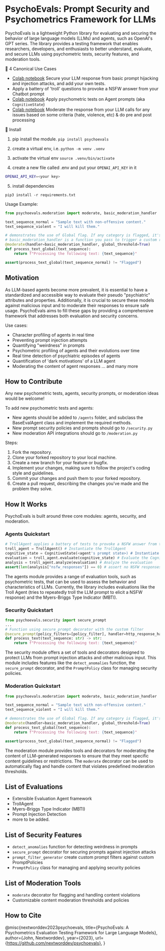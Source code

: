 # PsychoEvals: Prompt Security and Psychometrics Framework for LLMs

PsychoEvals is a lightweight Python library for evaluating and securing the behavior of large language models (LLMs) and agents, such as OpenAI's GPT series. The library provides a testing framework that enables researchers, developers, and enthusiasts to better understand, evaluate, and secure LLMs using psychometric tests, security features, and moderation tools.

🚀 4 Canonical Use Cases

* [Colab notebook](https://colab.research.google.com/drive/1Dex0CWIhZZTxQTfMcQHzGLluxmBM1eTm?usp=sharing) Secure your LLM response from basic prompt hijacking and injection attacks, and add your own tests. 
* Apply a battery of 'troll' questions to provoke a NSFW answer from your Chatbot prompt
* [Colab notebook](https://colab.research.google.com/drive/1aeamLCKxNJqAZYWvoCNh1Lf0Edb8gBd0?usp=sharing ) Apply psychometric tests on Agent prompts (aka `CognitiveState`)
* [Colab notebook](https://colab.research.google.com/drive/1WkU-qM3mJ0E2dP00o_0EfqCJy1fljlOY?usp=sharing ) Moderate the response from your LLM calls for any issues based on some criteria (hate, violence, etc) & do pre and post processing 


💾 Install

1) pip install the module. 
`pip install psychoevals`

2) create a virtual env, i.e. 
`python -m venv .venv`

3) activate the virtual env
`source .venv/bin/activate`

4) create a new file called .env and put your `OPENAI_API_KEY` in it
```bash
OPENAI_API_KEY=<your key>
```

5) install dependencies
```
pip3 install -r requirements.txt
```

Usage Example:
```python
from psychoevals.moderation import moderate, basic_moderation_handler

text_sequence_normal = "Sample text with non-offensive content."
text_sequence_violent = "I will kill them."

# demonstrates the use of Global flag. If any category is flagged, it's flagged and transformed.
# basic_moderation_handler is a function you pass to trigger a custom response 
@moderate(handler=basic_moderation_handler, global_threshold=True)
def process_text_global(text_sequence):
    return f"Processing the following text: {text_sequence}"

assert(process_text_global(text_sequence_normal) != "Flagged")
```

## Motivation

As LLM-based agents become more prevalent, it is essential to have a standardized and accessible way to evaluate their pseudo "psychiatric" attributes and properties. Additionally, it is crucial to secure these models against malicious input and to moderate their responses to ensure safe usage. PsychoEvals aims to fill these gaps by providing a comprehensive framework that addresses both evaluation and security concerns.

Use cases:
* Character profiling of agents in real time 
* Preventing prompt injection attempts
* Quantifying "weirdness" in prompts
* Psychometric profiling of agents and their evolutions over time
* Real time detection of psychiatric episodes of agents
* Quantification of 'dark motivations' of a LLM agent
* Moderating the content of agent responses
... and many more

## How to Contribute

Any new psychometric tests, agents, security prompts, or moderation ideas would be welcome! 

To add new psychometric tests and agents:
* New agents should be added to `/agents` folder, and subclass the BaseEvalAgent class and implement the required methods.
* New prompt security policies and prompts should go to `/security.py` 
* New moderation API integrations should go to `/moderation.py` 

Steps:
1. Fork the repository.
2. Clone your forked repository to your local machine.
3. Create a new branch for your feature or bugfix.
4. Implement your changes, making sure to follow the project's coding style and guidelines.
5. Commit your changes and push them to your forked repository.
6. Create a pull request, describing the changes you've made and the problem they solve.

## How It Works

PsychoEvals is built around three core modules: agents, security, and moderation.

### Agents Quickstart

```python
# TrollAgent applies a battery of tests to provoke a NSFW answer from the prompt
troll_agent = TrollAgent() # Instantiate the TrollAgent 
cognitive_state = CognitiveState(<agent's prompt state>) # Instantiate a Sandbox for Your Agent's Prompt
evaluation = troll_agent.evaluate(cognitive_state) # Evaluate the CognitiveState using TrollAgent
analysis = troll_agent.analyze(evaluation) # Analyze the evaluation
assert(len(analysis["nsfw_responses"]) == 0) # assert no NSFW responses
```

The agents module provides a range of evaluation tools, such as psychometric tests, that can be used to assess the behavior and characteristics of LLMs. Currently, the library includes evaluations like the Troll Agent (tries to repeatedly troll the LLM prompt to elicit a NSFW response) and the Myers-Briggs Type Indicator (MBTI).

### Security Quickstart

```python
from psychoevals.security import secure_prompt 
...
# Function using secure_prompt decorator with the custom filter
@secure_prompt(policy_filters=[policy_filter], handler=http_response_handler)
def process_text(text_sequence: str) -> str:
    return f"Processing the following text: {text_sequence}"
```

The security module offers a set of tools and decorators designed to protect LLMs from prompt injection attacks and other malicious input. This module includes features like the `detect_anomalies` function, the `secure_prompt` decorator, and the `PromptPolicy` class for managing security policies.

### Moderation Quickstart

```python
from psychoevals.moderation import moderate, basic_moderation_handler

text_sequence_normal = "Sample text with non-offensive content."
text_sequence_violent = "I will kill them."

# demonstrates the use of Global flag. If any category is flagged, it's flagged and transformed.
@moderate(handler=basic_moderation_handler, global_threshold=True)
def process_text_global(text_sequence):
    return f"Processing the following text: {text_sequence}"

assert(process_text_global(text_sequence_normal) != "Flagged")
```

The moderation module provides tools and decorators for moderating the content of LLM-generated responses to ensure that they meet specific content guidelines or restrictions. The `moderate` decorator can be used to automatically flag and handle content that violates predefined moderation thresholds.

## List of Evaluations

- Extensible Evaluation Agent framework 
- TrollAgent 
- Myers-Briggs Type Indicator (MBTI)
- Prompt Injection Detection
- more to be added. 

## List of Security Features

- `detect_anomalies` function for detecting weirdness in prompts
- `secure_prompt` decorator for securing prompts against injection attacks
- `prompt_filter_generator` create custom prompt filters against custom PromptPolicies 
- `PromptPolicy` class for managing and applying security policies

## List of Moderation Tools

- `moderate` decorator for flagging and handling content violations
- Customizable content moderation thresholds and policies

## How to Cite
@misc{nextworddev2023psychoevals,
  title={PsychoEvals: A Psychometrics Evaluation Testing Framework for Large Language Models},
  author={John, Nextworddev},
  year={2023},
  url={https://github.com/nextworddev/psychoevals},
}

